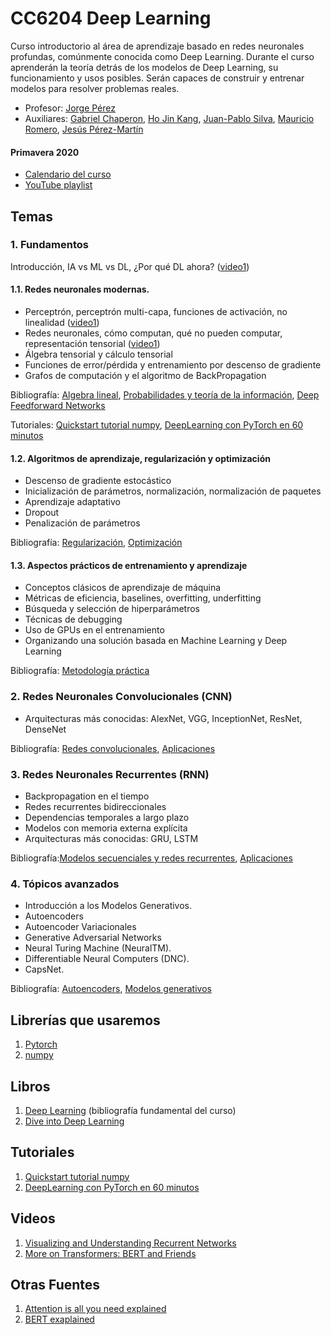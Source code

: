 # CC6204 Deep Learning

Curso introductorio al área de aprendizaje basado en redes neuronales profundas, comúnmente conocida como Deep Learning. Durante el curso aprenderán la teoría detrás de los modelos de Deep Learning, su funcionamiento y usos posibles. Serán capaces de construir y entrenar modelos para resolver problemas reales.

* Profesor: [Jorge Pérez](https://users.dcc.uchile.cl/~jperez/)
* Auxiliares: [Gabriel Chaperon](https://avatars3.githubusercontent.com/u/21991723?s=64&v=4), [Ho Jin Kang](https://github.com/hojink1996), [Juan-Pablo Silva](https://github.com/juanpablos), [Mauricio Romero](https://github.com/fluowhy), [Jesús Pérez-Martín](https://jssprz.github.io/)

#### Primavera 2020
* [Calendario del curso](calendar.md)
* [YouTube playlist](https://www.youtube.com/playlist?list=PLBjZ-ginWc1e0_Dp4heHglsjJmacV_F20)

## Temas

### 1. Fundamentos

Introducción, IA vs ML vs DL, ¿Por qué DL ahora? ([video1](https://www.youtube.com/watch?v=BASByOlqqkc&list=PLBjZ-ginWc1e0_Dp4heHglsjJmacV_F20&index=1))

#### 1.1. Redes neuronales modernas.

* Perceptrón, perceptrón multi-capa, funciones de activación, no linealidad ([video1](https://www.youtube.com/watch?v=mDCxK2Pu0mA&list=PLBjZ-ginWc1e0_Dp4heHglsjJmacV_F20&index=2))
* Redes neuronales, cómo computan, qué no pueden computar, representación tensorial ([video1](https://www.youtube.com/watch?v=eV-N1ozcZrk&list=PLBjZ-ginWc1e0_Dp4heHglsjJmacV_F20&index=3))
* Álgebra tensorial y cálculo tensorial
* Funciones de error/pérdida y entrenamiento por descenso de gradiente
* Grafos de computación y el algoritmo de BackPropagation

Bibliografía: [Algebra lineal](http://www.deeplearningbook.org/contents/part_basics.html), [Probabilidades y teoría de la información](http://www.deeplearningbook.org/contents/prob.html), [Deep Feedforward Networks](http://www.deeplearningbook.org/contents/mlp.html)

Tutoriales: [Quickstart tutorial numpy](https://docs.scipy.org/doc/numpy-dev/user/quickstart.html), [DeepLearning con PyTorch en 60 minutos](http://pytorch.org/tutorials/beginner/deep_learning_60min_blitz.html)

#### 1.2. Algoritmos de aprendizaje, regularización y optimización

* Descenso de gradiente estocástico
* Inicialización de parámetros, normalización, normalización de paquetes
* Aprendizaje adaptativo 
* Dropout 
* Penalización de parámetros

Bibliografía: [Regularización](http://www.deeplearningbook.org/contents/regularization.html), [Optimización](http://www.deeplearningbook.org/contents/optimization.html)

#### 1.3. Aspectos prácticos de entrenamiento y aprendizaje

* Conceptos clásicos de aprendizaje de máquina
* Métricas de eficiencia, baselines, overfitting, underfitting
* Búsqueda y selección de hiperparámetros
* Técnicas de debugging 
* Uso de GPUs en el entrenamiento 
* Organizando una solución basada en Machine Learning y Deep Learning

Bibliografía: [Metodología práctica](http://www.deeplearningbook.org/contents/guidelines.html)

### 2. Redes Neuronales Convolucionales (CNN)

* Arquitecturas más conocidas: AlexNet, VGG, InceptionNet, ResNet, DenseNet

Bibliografía: [Redes convolucionales](http://www.deeplearningbook.org/contents/convnets.html), [Aplicaciones](http://www.deeplearningbook.org/contents/applications.html)

### 3. Redes Neuronales Recurrentes (RNN)

* Backpropagation en el tiempo 
* Redes recurrentes bidireccionales
* Dependencias temporales a largo plazo
* Modelos con memoria externa explícita
* Arquitecturas más conocidas: GRU, LSTM

Bibliografía:[Modelos secuenciales y redes recurrentes](http://www.deeplearningbook.org/contents/rnn.html), [Aplicaciones](http://www.deeplearningbook.org/contents/applications.html)

### 4. Tópicos avanzados

* Introducción a los Modelos Generativos.
* Autoencoders
* Autoencoder Variacionales
* Generative Adversarial Networks
* Neural Turing Machine (NeuralTM).
* Differentiable Neural Computers (DNC).
* CapsNet.

Bibliografía: [Autoencoders](http://www.deeplearningbook.org/contents/autoencoders.html), [Modelos generativos](http://www.deeplearningbook.org/contents/generative_models.html)

## Librerías que usaremos
1. [Pytorch](https://pytorch.org/)
2. [numpy](https://numpy.org/)

## Libros
1. [Deep Learning](http://www.deeplearningbook.org/) (bibliografía fundamental del curso)
2. [Dive into Deep Learning](https://d2l.ai/)

## Tutoriales
1. [Quickstart tutorial numpy](https://docs.scipy.org/doc/numpy-dev/user/quickstart.html)
2. [DeepLearning con PyTorch en 60 minutos](http://pytorch.org/tutorials/beginner/deep_learning_60min_blitz.html)

## Videos
1. [Visualizing and Understanding Recurrent Networks](https://skillsmatter.com/skillscasts/6611-visualizing-and-understanding-recurrent-networks)
2. [More on Transformers: BERT and Friends](https://tv.vera.com.uy/video/55388)

## Otras Fuentes
1. [Attention is all you need explained](http://mlexplained.com/2017/12/29/attention-is-all-you-need-explained/)
2. [BERT exaplained](http://mlexplained.com/2019/01/07/paper-dissected-bert-pre-training-of-deep-bidirectional-transformers-for-language-understanding-explained/)